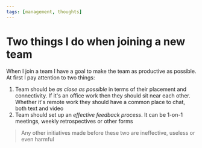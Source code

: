 ```yaml
---
tags: [management, thoughts]
---
```


# Two things I do when joining a new team

When I join a team I have a goal to make the team as productive as possible. At first I pay attention to two things:

1. Team should be *as close as possible* in terms of their placement and connectivity. If it's an office work then they should sit near each other. Whether it's remote work they should have a common place to chat, both text and video
1. Team should set up an *effective feedback process*. It can be 1-on-1 meetings, weekly retrospectives or other forms

> Any other initiatives made before these two are ineffective, useless or even harmful
